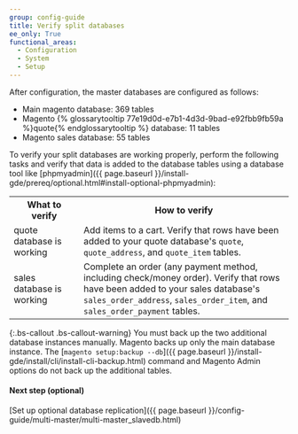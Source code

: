 ```yaml
---
group: config-guide
title: Verify split databases
ee_only: True
functional_areas:
  - Configuration
  - System
  - Setup
---
```


After configuration, the master databases are configured as follows:

-   Main magento database: 369 tables
-   Magento {% glossarytooltip 77e19d0d-e7b1-4d3d-9bad-e92fbb9fb59a %}quote{% endglossarytooltip %} database: 11 tables
-   Magento sales database: 55 tables

To verify your split databases are working properly, perform the following tasks and verify that data is added to the database tables using a database tool like [phpmyadmin]({{ page.baseurl }}/install-gde/prereq/optional.html#install-optional-phpmyadmin):

<table>
  <tbody>
  	<col width="25%" />
  	<col width="75%" />
  	<tr>
  		<th>What to verify</th>
  		<th>How to verify</th>
  	</tr>
  <tr>
  	<td>quote database is working</td>
  	<td>Add items to a cart. Verify that rows have been added to your quote database's <code>quote</code>, <code>quote_address</code>, and <code>quote_item</code> tables.</td>
  </tr>
  <tr>
  	<td>sales database is working</td>
  	<td>Complete an order (any payment method, including check/money order). Verify that rows have been added to your sales database's <code>sales_order_address</code>, <code>sales_order_item</code>, and <code>sales_order_payment</code> tables.</td>
  </tr>
  </tbody>
</table>

{:.bs-callout .bs-callout-warning}
You must back up the two additional database instances manually. Magento backs up only the main database instance. The [`magento setup:backup --db`]({{ page.baseurl }}/install-gde/install/cli/install-cli-backup.html) command and Magento Admin options do not back up the additional tables.

#### Next step (optional)
[Set up optional database replication]({{ page.baseurl }}/config-guide/multi-master/multi-master_slavedb.html)
